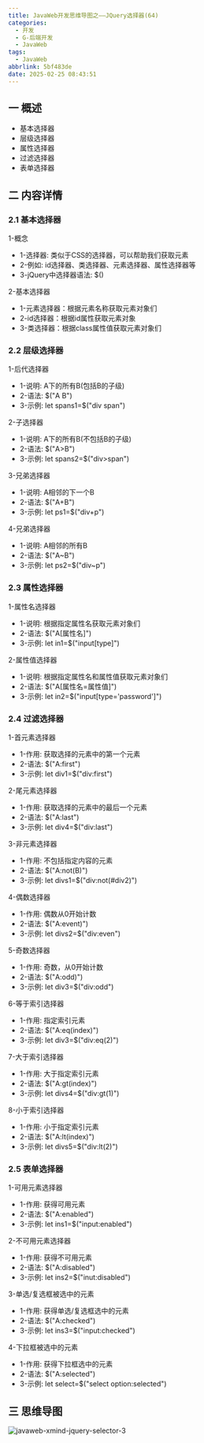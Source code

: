 ```yaml
---
title: JavaWeb开发思维导图之——JQuery选择器(64)
categories:
  - 开发
  - G-后端开发
  - JavaWeb
tags:
  - JavaWeb
abbrlink: 5bf483de
date: 2025-02-25 08:43:51
---
```

## 一 概述

* 基本选择器
* 层级选择器
* 属性选择器
* 过滤选择器
* 表单选择器

<!--more-->

## 二 内容详情

### 2.1 基本选择器

1-概念

* 1-选择器: 类似于CSS的选择器，可以帮助我们获取元素
* 2-例如: id选择器、类选择器、元素选择器、属性选择器等
* 3-jQuery中选择器语法: $()

2-基本选择器

* 1-元素选择器：根据元素名称获取元素对象们
* 2-id选择器：根据id属性获取元素对象
* 3-类选择器：根据class属性值获取元素对象们

### 2.2 层级选择器

1-后代选择器

* 1-说明: A下的所有B(包括B的子级)
* 2-语法: $("A B") 
* 3-示例: let spans1=$("div span")

2-子选择器

* 1-说明: A下的所有B(不包括B的子级)
* 2-语法: $("A>B") 
* 3-示例: let spans2=$("div>span")

3-兄弟选择器

* 1-说明: A相邻的下一个B
* 2-语法: $("A+B") 
* 3-示例: let ps1=$("div+p")

4-兄弟选择器

* 1-说明: A相邻的所有B
* 2-语法: $("A~B") 
* 3-示例: let ps2=$("div~p")

### 2.3 属性选择器

1-属性名选择器

* 1-说明: 根据指定属性名获取元素对象们
* 2-语法: $("A[属性名]") 
* 3-示例: let in1=$("input[type]")

2-属性值选择器

* 1-说明: 根据指定属性名和属性值获取元素对象们
* 2-语法: $("A[属性名=属性值]") 
* 3-示例: let in2=$("input[type='password']")

### 2.4 过滤选择器

1-首元素选择器

* 1-作用: 获取选择的元素中的第一个元素
* 2-语法: $("A:first") 
* 3-示例: let div1=$("div:first")

2-尾元素选择器

* 1-作用: 获取选择的元素中的最后一个元素
* 2-语法: $("A:last") 
* 3-示例: let div4=$("div:last")

3-非元素选择器

* 1-作用: 不包括指定内容的元素
* 2-语法: $("A:not(B)") 
* 3-示例: let divs1=$("div:not(#div2)")

4-偶数选择器

* 1-作用: 偶数从0开始计数
* 2-语法: $("A:event)") 
* 3-示例: let divs2=$("div:even")

5-奇数选择器

* 1-作用: 奇数，从0开始计数
* 2-语法: $("A:odd)") 
* 3-示例: let div3=$("div:odd")

6-等于索引选择器

* 1-作用: 指定索引元素
* 2-语法: $("A:eq(index)") 
* 3-示例: let div3=$("div:eq(2)")

7-大于索引选择器

* 1-作用: 大于指定索引元素
* 2-语法: $("A:gt(index)") 
* 3-示例: let divs4=$("div:gt(1)")

8-小于索引选择器

* 1-作用: 小于指定索引元素
* 2-语法: $("A:lt(index)") 
* 3-示例: let divs5=$("div:lt(2)")

### 2.5 表单选择器

1-可用元素选择器

* 1-作用: 获得可用元素
* 2-语法: $("A:enabled") 
* 3-示例: let ins1=$("input:enabled")

2-不可用元素选择器

* 1-作用: 获得不可用元素
* 2-语法: $("A:disabled") 
* 3-示例: let ins2=$("inut:disabled")

3-单选/复选框被选中的元素

* 1-作用: 获得单选/复选框选中的元素
* 2-语法: $("A:checked") 
* 3-示例: let ins3=$("input:checked")

4-下拉框被选中的元素

* 1-作用: 获得下拉框选中的元素
* 2-语法: $("A:selected") 
* 3-示例: let select=$("select option:selected")

## 三 思维导图

![javaweb-xmind-jquery-selector-3][1]



[1]:https://cdn.jsdelivr.net/gh/PGzxc/CDN/blog-java/javaweb-xmind-jquery-selector-3.png
